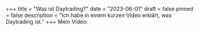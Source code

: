 +++
title = "Was ist Daytrading?"
date = "2023-06-01"
draft = false
pinned = false
description = "Ich habe in einem kurzen Video erklärt, was Daytrading ist."
+++
Mein Video: